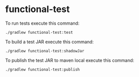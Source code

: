 # functional-test

To run tests execute this command:

	./gradlew functional-test:test
	
To build a test JAR execute this command:

	./gradlew functional-test:shadowJar

To publish the test JAR to maven local execute this command:

	./gradlew functional-test:publish
